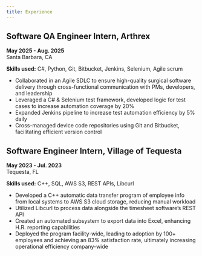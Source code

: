 ```yaml
---
title: Experience
---
```

## Software QA Engineer Intern, Arthrex
**May 2025 - Aug. 2025**  
Santa Barbara, CA  

**Skills used:**  C\#, Python, Git, Bitbucket, Jenkins, Selenium, Agile scrum

- Collaborated in an Agile SDLC to ensure high-quality surgical software delivery through cross-functional communication with PMs, developers, and leadership
- Leveraged a C\# & Selenium test framework, developed logic for test cases to increase automation coverage by 20%
- Expanded Jenkins pipeline to increase test automation efficiency by 5% daily
- Cross-managed device code repositories using Git and Bitbucket, facilitating efficient version control


## Software Engineer Intern, Village of Tequesta 
**May 2023 - Jul. 2023**  
Tequesta, FL  

**Skills used:** C++, SQL, AWS S3, REST APIs, Libcurl  

- Developed a C++ automatic data transfer program of employee info from local systems to AWS S3 cloud storage, reducing manual workload
- Utilized Libcurl to process data alongside the timesheet software’s REST API
- Created an automated subsystem to export data into Excel, enhancing H.R. reporting capabilities
- Deployed the program facility-wide, leading to adoption by 100+ employees and achieving an 83% satisfaction rate, ultimately increasing operational efficiency company-wide


